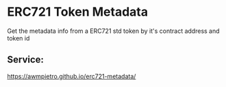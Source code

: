 # ERC721 Token Metadata
Get the metadata info from a ERC721 std token by it's contract address and token id

## Service:
https://awmpietro.github.io/erc721-metadata/

